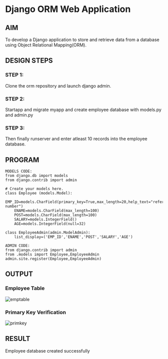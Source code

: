 # Django ORM Web Application

## AIM
To develop a Django application to store and retrieve data from a database using Object Relational Mapping(ORM).

## DESIGN STEPS

### STEP 1:
Clone the orm repository and launch django admin.

### STEP 2:
Startapp and migrate myapp and create employee database with models.py and admin.py

### STEP 3:
Then finally runserver and enter atleast 10 records into the employee database.

## PROGRAM
```
MODELS CODE:
from django.db import models
from django.contrib import admin

# Create your models here.
class Employee (models.Model):
    EMP_ID=models.CharField(primary_key=True,max_length=20,help_text="reference number")
    ENAME=models.CharField(max_length=100)
    POST=models.CharField(max_length=100)
    SALARY=models.IntegerField()
    AGE=models.IntegerField(null=32)

class EmployeeAdmin(admin.ModelAdmin):
    list_display=('EMP_ID','ENAME','POST','SALARY','AGE')

ADMIN CODE:
from django.contrib import admin
from .models import Employee,EmployeeAdmin
admin.site.register(Employee,EmployeeAdmin)

```
## OUTPUT
### Employee Table
![emptable](https://user-images.githubusercontent.com/119103799/212640580-6798cc4c-f210-485c-b4db-398b27fabfdd.png)

### Primary Key Verification
![primkey](https://user-images.githubusercontent.com/119103799/212640640-62ba5c4f-90c6-4621-9cd2-38775cd38127.png)

## RESULT
Employee database created successfully
